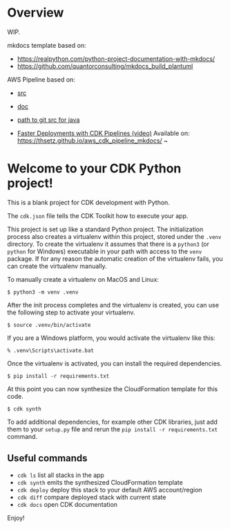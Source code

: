 # Overview

WIP.


mkdocs template based on:
   - https://realpython.com/python-project-documentation-with-mkdocs/
   - https://github.com/quantorconsulting/mkdocs_build_plantuml

AWS Pipeline based on:
   - [src](https://github.com/aws-samples/aws-deployment-pipeline-reference-architecture)
   - [doc](https://pipelines.devops.aws.dev/)

   - [path to git src for java](https://github.com/aws-samples/aws-deployment-pipeline-reference-architecture/tree/main/examples/cdk-application-pipeline)

   - [Faster Deployments with CDK Pipelines (video)](https://youtu.be/1ps0Wh19MHQ)
Available on: https://thsetz.github.io/aws_cdk_pipeline_mkdocs/
~

# Welcome to your CDK Python project!

This is a blank project for CDK development with Python.

The `cdk.json` file tells the CDK Toolkit how to execute your app.

This project is set up like a standard Python project.  The initialization
process also creates a virtualenv within this project, stored under the `.venv`
directory.  To create the virtualenv it assumes that there is a `python3`
(or `python` for Windows) executable in your path with access to the `venv`
package. If for any reason the automatic creation of the virtualenv fails,
you can create the virtualenv manually.

To manually create a virtualenv on MacOS and Linux:

```
$ python3 -m venv .venv
```

After the init process completes and the virtualenv is created, you can use the following
step to activate your virtualenv.

```
$ source .venv/bin/activate
```

If you are a Windows platform, you would activate the virtualenv like this:

```
% .venv\Scripts\activate.bat
```

Once the virtualenv is activated, you can install the required dependencies.

```
$ pip install -r requirements.txt
```

At this point you can now synthesize the CloudFormation template for this code.

```
$ cdk synth
```

To add additional dependencies, for example other CDK libraries, just add
them to your `setup.py` file and rerun the `pip install -r requirements.txt`
command.

## Useful commands

 * `cdk ls`          list all stacks in the app
 * `cdk synth`       emits the synthesized CloudFormation template
 * `cdk deploy`      deploy this stack to your default AWS account/region
 * `cdk diff`        compare deployed stack with current state
 * `cdk docs`        open CDK documentation

Enjoy!
